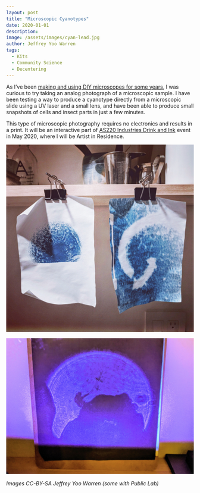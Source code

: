 ```yaml
---
layout: post
title: "Microscopic Cyanotypes"
date: 2020-01-01
description: 
image: /assets/images/cyan-lead.jpg
author: Jeffrey Yoo Warren
tags: 
  - Kits
  - Community Science
  - Decentering
---
```


As I’ve been [making and using DIY microscopes for some years](/inks/2019-01-23-microscope/), I was curious to try taking an analog photograph of a microscopic sample. I have been testing a way to produce a cyanotype directly from a microscopic slide using a UV laser and a small lens, and have been able to produce small snapshots of cells and insect parts in just a few minutes. 

This type of microscopic photography requires no electronics and results in a print. It will be an interactive part of [AS220 Industries Drink and Ink](http://industries.as220.org/) event in May 2020, where I will be Artist in Residence.   

![two cyanotype prints hanging from a shelf, showing microscopic images, including one of a millipede](/assets/images/uv-micro-prints.jpg)

![a close-up image of a blue circle of light on a clipboard in a dark room, showing magnified microscopic shapes](/assets/images/cyan-close.jpg)



_Images CC-BY-SA Jeffrey Yoo Warren (some with Public Lab)_
